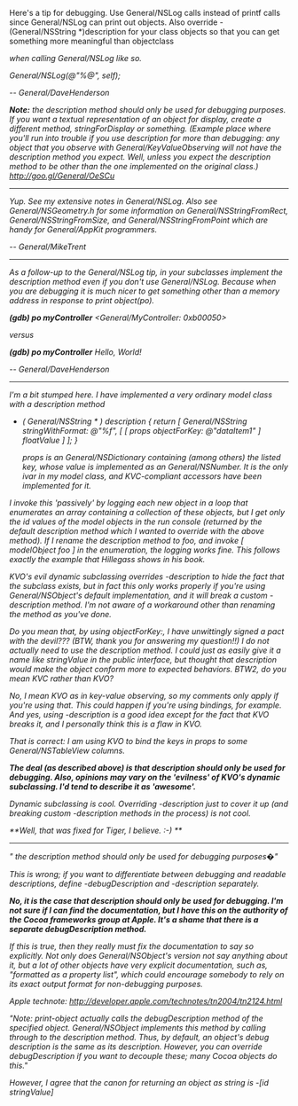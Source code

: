 

Here's a tip for debugging. Use General/NSLog calls instead of printf calls since General/NSLog can print out objects. Also override - (General/NSString *)description for your class objects so that you can get something more meaningful than objectclass<address> when calling General/NSLog like so.

    
General/NSLog(@"%@", self);


-- General/DaveHenderson

**Note:** the description method should only be used for debugging purposes.  If you want a textual representation of an object for display, create a different method, stringForDisplay or something. (Example place where you'll run into trouble if you use description for more than debugging: any object that you observe with General/KeyValueObserving will not have the description method you expect.  Well, unless you expect the description method to be other than the one implemented on the original class.)  http://goo.gl/General/OeSCu

----
Yup. See my extensive notes in General/NSLog. Also see General/NSGeometry.h for some information on General/NSStringFromRect, General/NSStringFromSize, and General/NSStringFromPoint which are handy for General/AppKit programmers.

-- General/MikeTrent

----

As a follow-up to the General/NSLog tip, in your subclasses implement the description method even if you don't use General/NSLog. Because when you are debugging it is much nicer to get something other than a memory address in response to print object(po).
    
**(gdb) po myController**
<General/MyController: 0xb00050>


versus
    
**(gdb) po myController**
Hello, World!


-- General/DaveHenderson

----

I'm a bit stumped here. I have implemented a very ordinary model class with a description method

    
 - ( General/NSString * ) description {
return [ General/NSString stringWithFormat: @"%f", [ [ props objectForKey: @"dataItem1" ] floatValue ] ];
}


    props is an General/NSDictionary containing (among others) the listed key, whose value is implemented as an General/NSNumber. It is the only ivar in my model class, and KVC-compliant accessors have been implemented for it.

I invoke this 'passively' by logging each new object in a loop that enumerates an array containing a collection of these objects, but I get only the id values of the model objects in the run console (returned by the default description method which I wanted to override with the above method). If I rename the description method to     foo, and invoke     [ modelObject foo ] in the enumeration, the logging works fine. This follows exactly the example that Hillegass shows in his book.

*KVO's evil dynamic subclassing overrides -description to hide the fact that the subclass exists, but in fact this only works properly if you're using General/NSObject's default implementation, and it will break a custom -description method. I'm not aware of a workaround other than renaming the method as you've done.*

Do you mean that, by using     objectForKey:, I have unwittingly signed a pact with the devil??? (BTW, thank you for answering my question!!) I do not actually *need* to use the     description method. I could just as easily give it a name like     stringValue in the public interface, but thought that     description would make the object conform more to expected behaviors. BTW2, do you mean KVC rather than KVO?

*No, I mean KVO as in key-value observing, so my comments only apply if you're using that. This could happen if you're using bindings, for example. And yes, using -description is a good idea except for the fact that KVO breaks it, and I personally think this is a flaw in KVO.*

That is correct: I *am* using KVO to bind the keys in     props to some General/NSTableView columns.

**The deal (as described above) is that description should only be used for debugging.  Also, opinions may vary on the 'evilness' of KVO's dynamic subclassing.  I'd tend to describe it as 'awesome'.**

*Dynamic subclassing is cool. Overriding -description just to cover it up (and breaking custom -description methods in the process) is not cool.*

**Well, that was fixed for Tiger, I believe. :-) **

----
" the description method should only be used for debugging purposes�"

This is wrong; if you want to differentiate between debugging and readable descriptions, define -debugDescription and -description separately.

**No, it is the case that description should only be used for debugging.  I'm not sure if I can find the documentation, but I have this on the authority of the Cocoa frameworks group at Apple.  It's a shame that there is a separate debugDescription method.**

If this is true, then they really must fix the documentation to say so explicitly. Not only does General/NSObject's version not say anything about it, but a lot of other objects have very explicit documentation, such as, "formatted as a property list", which could encourage somebody to rely on its exact output format for non-debugging purposes.

Apple technote: http://developer.apple.com/technotes/tn2004/tn2124.html

*"Note: print-object actually calls the debugDescription method of the specified object. General/NSObject implements this method by calling through to the description method. Thus, by default, an object's debug description is the same as its description. However, you can override debugDescription if you want to decouple these; many Cocoa objects do this."*

However, I agree that the canon for returning an object as string is -[id stringValue]